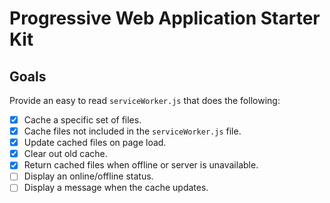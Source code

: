 # Progressive Web Application Starter Kit

## Goals

Provide an easy to read `serviceWorker.js` that does the following:

- [x] Cache a specific set of files.
- [x] Cache files not included in the `serviceWorker.js` file.
- [x] Update cached files on page load.
- [x] Clear out old cache.
- [x] Return cached files when offline or server is unavailable.
- [ ] Display an online/offline status.
- [ ] Display a message when the cache updates.

